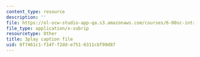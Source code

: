 ```yaml
---
content_type: resource
description: ''
file: https://ol-ocw-studio-app-qa.s3.amazonaws.com/courses/6-00sc-introduction-to-computer-science-and-programming-spring-2011/0f7461c1f14ff2dde7516311cbf99d87_FBKxrPEeCSU.srt
file_type: application/x-subrip
resourcetype: Other
title: 3play caption file
uid: 0f7461c1-f14f-f2dd-e751-6311cbf99d87
---
```

